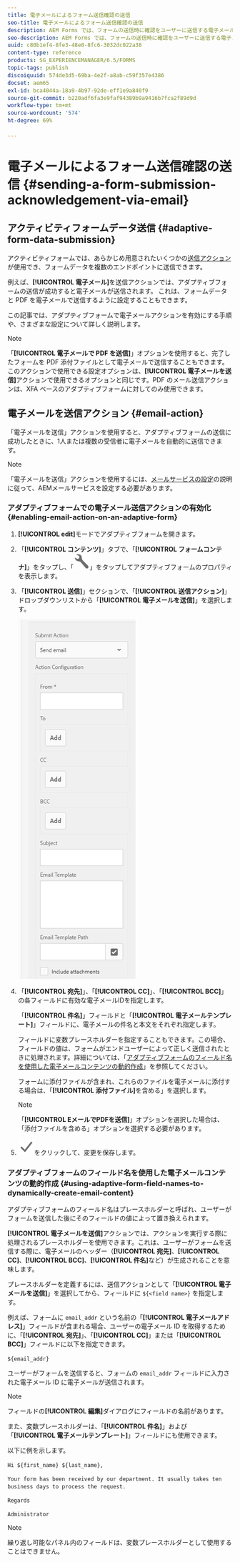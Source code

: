```yaml
---
title: 電子メールによるフォーム送信確認の送信
seo-title: 電子メールによるフォーム送信確認の送信
description: AEM Forms では、フォームの送信時に確認をユーザーに送信する電子メール送信アクションを設定できます。
seo-description: AEM Forms では、フォームの送信時に確認をユーザーに送信する電子メール送信アクションを設定できます。
uuid: c80b1ef4-8fe3-48e0-8fc6-3032dc022a38
content-type: reference
products: SG_EXPERIENCEMANAGER/6.5/FORMS
topic-tags: publish
discoiquuid: 574de3d5-69ba-4e2f-a8ab-c59f357e4386
docset: aem65
exl-id: bca4044a-18a9-4b97-92de-eff1e9a840f9
source-git-commit: b220adf6fa3e9faf94389b9a9416b7fca2f89d9d
workflow-type: tm+mt
source-wordcount: '574'
ht-degree: 69%

---
```


# 電子メールによるフォーム送信確認の送信 {#sending-a-form-submission-acknowledgement-via-email}

## アクティビティフォームデータ送信 {#adaptive-form-data-submission}

アクティビティフォームでは、あらかじめ用意されたいくつかの[送信アクション](../../forms/using/configuring-submit-actions.md)が使用でき、フォームデータを複数のエンドポイントに送信できます。

例えば、**[!UICONTROL 電子メール]**&#x200B;を送信アクションでは、アダプティブフォームの送信が成功すると電子メールが送信されます。 これは、フォームデータと PDF を電子メールで送信するように設定することもできます。

この記事では、アダプティブフォームで電子メールアクションを有効にする手順や、さまざまな設定について詳しく説明します。

>[!NOTE]
>
>「**[!UICONTROL 電子メールで PDF を送信]**」オプションを使用すると、完了したフォームを PDF 添付ファイルとして電子メールで送信することもできます。このアクションで使用できる設定オプションは、**[!UICONTROL 電子メールを送信]**&#x200B;アクションで使用できるオプションと同じです。PDF のメール送信アクションは、XFA ベースのアダプティブフォームに対してのみ使用できます。

## 電子メールを送信アクション {#email-action}

「電子メールを送信」アクションを使用すると、アダプティブフォームの送信に成功したときに、1人または複数の受信者に電子メールを自動的に送信できます。

>[!NOTE]
>
>「電子メールを送信」アクションを使用するには、[メールサービスの設定](/help/sites-administering/notification.md#configuring-the-mail-service)の説明に従って、AEMメールサービスを設定する必要があります。

### アダプティブフォームでの電子メール送信アクションの有効化{#enabling-email-action-on-an-adaptive-form}

1. **[!UICONTROL edit]**&#x200B;モードでアダプティブフォームを開きます。

1. 「**[!UICONTROL コンテンツ]**」タブで、「**[!UICONTROL フォームコンテナ]**」をタップし、「![設定](assets/configure-icon.svg)」をタップしてアダプティブフォームのプロパティを表示します。

1. 「**[!UICONTROL 送信]**」セクションで、「**[!UICONTROL 送信アクション]**」ドロップダウンリストから「**[!UICONTROL 電子メールを送信]**」を選択します。

   ![送信アクション](assets/submission-actions.png)

1. 「**[!UICONTROL 宛先]**」、「**[!UICONTROL CC]**」、「**[!UICONTROL BCC]**」の各フィールドに有効な電子メールIDを指定します。

   「**[!UICONTROL 件名]**」フィールドと「**[!UICONTROL 電子メールテンプレート]**」フィールドに、電子メールの件名と本文をそれぞれ指定します。

   フィールドに変数プレースホルダーを指定することもできます。この場合、フィールドの値は、フォームがエンドユーザーによって正しく送信されたときに処理されます。詳細については、「[アダプティブフォームのフィールド名を使用した電子メールコンテンツの動的作成](../../forms/using/form-submission-receipt-via-email.md#p-using-adaptive-form-field-names-to-dynamically-create-email-content-p)」を参照してください。

   フォームに添付ファイルが含まれ、これらのファイルを電子メールに添付する場合は、「**[!UICONTROL 添付ファイル]**&#x200B;を含める」を選択します。

   >[!NOTE]
   >
   >「**[!UICONTROL EメールでPDFを送信]**」オプションを選択した場合は、「添付ファイルを含める」オプションを選択する必要があります。

1. ![save](assets/save_icon.svg)をクリックして、変更を保存します。

### アダプティブフォームのフィールド名を使用した電子メールコンテンツの動的作成 {#using-adaptive-form-field-names-to-dynamically-create-email-content}

アダプティブフォームのフィールド名はプレースホルダーと呼ばれ、ユーザーがフォームを送信した後にそのフィールドの値によって置き換えられます。

**[!UICONTROL 電子メールを送信]**&#x200B;アクションでは、アクションを実行する際に処理されるプレースホルダーを使用できます。これは、ユーザーがフォームを送信する際に、電子メールのヘッダー（**[!UICONTROL 宛先]**、**[!UICONTROL CC]**、**[!UICONTROL BCC]**、**[!UICONTROL 件名]**&#x200B;など）が生成されることを意味します。

プレースホルダーを定義するには、送信アクションとして「**[!UICONTROL 電子メールを送信]**」を選択してから、フィールドに `${<field name>}` を指定します。

例えば、フォームに `email_addr` という名前の「**[!UICONTROL 電子メールアドレス]**」フィールドが含まれる場合、ユーザーの電子メール ID を取得するために、「**[!UICONTROL 宛先]**」、「**[!UICONTROL CC]**」または「**[!UICONTROL BCC]**」フィールドに以下を指定できます。

`${email_addr}`

ユーザーがフォームを送信すると、フォームの `email_addr` フィールドに入力された電子メール ID に電子メールが送信されます。

>[!NOTE]
>
>フィールドの&#x200B;**[!UICONTROL 編集]**&#x200B;ダイアログにフィールドの名前があります。

また、変数プレースホルダーは、「**[!UICONTROL 件名]**」および「**[!UICONTROL 電子メールテンプレート]**」フィールドにも使用できます。

以下に例を示します。

`Hi ${first_name} ${last_name},`

`Your form has been received by our department. It usually takes ten business days to process the request.`

`Regards`

`Administrator`

>[!NOTE]
>
>繰り返し可能なパネル内のフィールドは、変数プレースホルダーとして使用することはできません。
